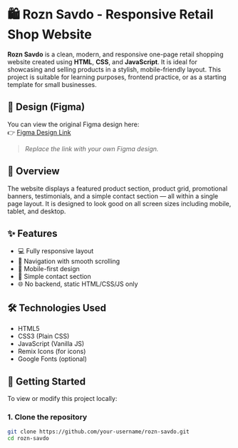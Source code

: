 # 🛍️ Rozn Savdo - Responsive Retail Shop Website

**Rozn Savdo** is a clean, modern, and responsive one-page retail shopping website created using **HTML**, **CSS**, and **JavaScript**. It is ideal for showcasing and selling products in a stylish, mobile-friendly layout. This project is suitable for learning purposes, frontend practice, or as a starting template for small businesses.

## 🎨 Design (Figma)

You can view the original Figma design here:  
👉 [Figma Design Link](https://www.figma.com/your-figma-design-link](https://www.figma.com/design/0iB4EKHGmUm3vXG6zDKVXJ/rozn-(%D0%BF%D1%80%D0%BE%D1%81%D0%BC%D0%BE%D1%82%D1%80)-(Copy)?node-id=0-1&p=f&t=JlttO6EOLFCJBiiK-0))

> _Replace the link with your own Figma design._

## 📄 Overview

The website displays a featured product section, product grid, promotional banners, testimonials, and a simple contact section — all within a single page layout. It is designed to look good on all screen sizes including mobile, tablet, and desktop.

## ✨ Features

- 💻 Fully responsive layout
- 🔗 Navigation with smooth scrolling
- 📱 Mobile-first design
- 📧 Simple contact section
- 🌐 No backend, static HTML/CSS/JS only

## 🛠 Technologies Used

- HTML5  
- CSS3 (Plain CSS)  
- JavaScript (Vanilla JS)  
- Remix Icons (for icons)  
- Google Fonts (optional)

## 🚀 Getting Started

To view or modify this project locally:

### 1. Clone the repository

```bash
git clone https://github.com/your-username/rozn-savdo.git
cd rozn-savdo
